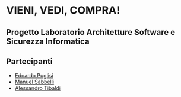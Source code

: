 # VIENI, VEDI, COMPRA!
## Progetto Laboratorio Architetture Software e Sicurezza Informatica

## Partecipanti
* [Edoardo Puglisi](https://github.com/machine1104)
* [Manuel Sabbelli](https://github.com/Sabbo23)
* [Alessandro Tibaldi](https://github.com/Tibbo93)

